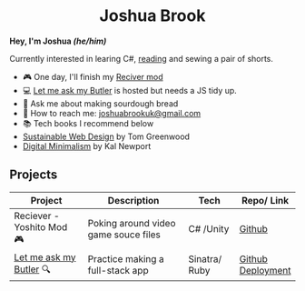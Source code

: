 <div align="center">
<h1>Joshua Brook</h1></div>

<b>Hey, I'm Joshua <i>(he/him)</i></b>

Currently interested in learing C#, [reading](https://www.goodreads.com/user/show/37061142-joshua-brook) and sewing a pair of shorts.

- :video_game: One day, I'll finish my [Reciver mod](https://github.com/joshuaabrookuk/7DFPS)
- :computer: [Let me ask my Butler](https://github.com/joshuaabrookuk/letmeaskmybutler) is hosted but needs a JS tidy up.
- :bread: Ask me about making sourdough bread
- :email: How to reach me: joshuabrookuk@gmail.com
- :books: Tech books I recommend below
- [Sustainable Web Design](https://abookapart.com/products/sustainable-web-design) by Tom Greenwood
- [Digital Minimalism](https://www.calnewport.com/books/digital-minimalism/) by Kal Newport

## Projects

| Project | Description | Tech | Repo/ Link
| ----------- | ----------- | ----------- | ----------- |
| Reciever - Yoshito Mod :video_game:| Poking around video game souce files | C# /Unity | [Github](https://github.com/joshuaabrookuk/7DFPS) |
| [Let me ask my Butler](https://letmeaskmybutler.herokuapp.com/) :mag:| Practice making a full-stack app | Sinatra/ Ruby | [Github](https://github.com/joshuaabrookuk/letmeaskmybutler)<br>[Deployment](https://letmeaskmybutler.herokuapp.com/)
